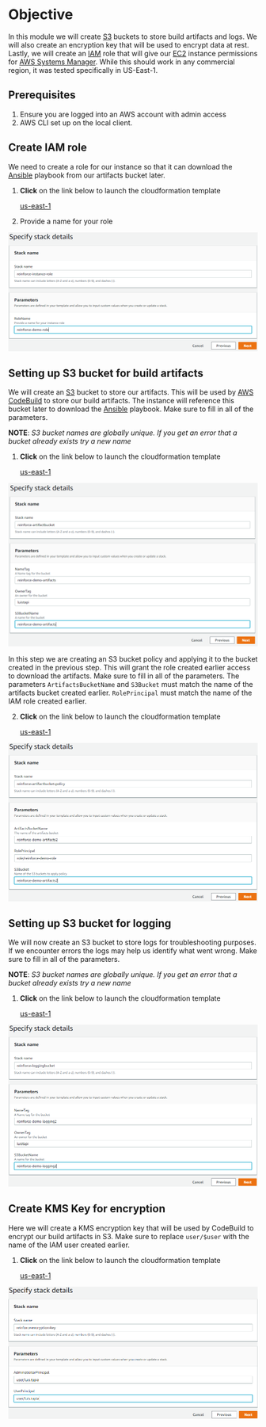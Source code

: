 # Objective
In this module we will create <a href="https://aws.amazon.com/s3/" target="_blank">S3</a> buckets to store build artifacts and logs. We will also create an encryption key that will be used to encrypt data at rest. Lastly, we will create an <a href="https://aws.amazon.com/iam/" target="_blank">IAM</a> role that will give our <a href="https://aws.amazon.com/ec2/" target="_blank">EC2</a> instance permissions for <a href="https://aws.amazon.com/systems-manager/" target="_blank">AWS Systems Manager</a>. While this should work in any commercial region, it was tested specifically in US-East-1.

## Prerequisites

1. Ensure you are logged into an AWS account with admin access
2. AWS CLI set up on the local client.

## Create IAM role
We need to create a role for our instance so that it can download the <a href="https://www.ansible.com/" target="_blank">Ansible</a> playbook from our artifacts bucket later.

1. **Click** on the link below to launch the cloudformation template

    <a href="https://console.aws.amazon.com/cloudformation/home?region=us-east-1#/stacks/new?stackName=reinforce-instance-role&templateURL=https://aws-reinforce-demo-grc341.s3.amazonaws.com/templates/instance-role.yml" target="_blank">us-east-1</a>

2. Provide a name for your role

![Role Name](./images/role-name.PNG)

## Setting up S3 bucket for build artifacts
We will create an <a href="https://aws.amazon.com/s3/" target="_blank">S3</a> bucket to store our artifacts. This will be used by <a href="https://aws.amazon.com/codebuild/" target="_blank">AWS CodeBuild</a> to store our build artifacts. The instance will reference this bucket later to download the <a href="https://www.ansible.com/" target="_blank">Ansible</a> playbook. Make sure to fill in all of the parameters.

**NOTE**: _S3 bucket names are globally unique. If you get an error that a bucket already exists try a new name_

1. **Click** on the link below to launch the cloudformation template

    <a href="https://console.aws.amazon.com/cloudformation/home?region=us-east-1#/stacks/new?stackName=reinforce-artifactbucket&templateURL=https://aws-reinforce-demo-grc341.s3.amazonaws.com/templates/artifact_bucket.yml" target="_blank">us-east-1</a>


![Artifacts Bucket](./images/artifacts-bucket.PNG)

In this step we are creating an S3 bucket policy and applying it to the bucket created in the previous step. This will grant the role created earlier access to download the artifacts. Make sure to fill in all of the parameters. The parameters ```ArtifactsBucketName``` and ```S3Bucket``` must match the name of the artifacts bucket created earlier. ```RolePrincipal``` must match the name of the IAM role created earlier.

2. **Click** on the link below to launch the cloudformation template

    <a href="https://console.aws.amazon.com/cloudformation/home?region=us-east-1#/stacks/new?stackName=reinforce-artifactbucket-policy&templateURL=https://aws-reinforce-demo-grc341.s3.amazonaws.com/templates/bucket-policy.yml" target="_blank">us-east-1</a>

![Artifacts Bucket Policy](./images/artifacts-policy.PNG)

## Setting up S3 bucket for logging

We will now create an S3 bucket to store logs for troubleshooting purposes. If we encounter errors the logs may help us identify what went wrong. Make sure to fill in all of the parameters.

**NOTE**: _S3 bucket names are globally unique. If you get an error that a bucket already exists try a new name_

1. **Click** on the link below to launch the cloudformation template

    <a href="https://console.aws.amazon.com/cloudformation/home?region=us-east-1#/stacks/new?stackName=reinforce-loggingbucket&templateURL=https://aws-reinforce-demo-grc341.s3.amazonaws.com/templates/logging_bucket.yml" target="_blank">us-east-1</a>

![Logging Bucket](./images/logging-bucket.PNG)

## Create KMS Key for encryption

Here we will create a KMS encryption key that will be used by CodeBuild to encrypt our build artifacts in S3. Make sure to replace ```user/$user``` with the name of the IAM user created earlier. 

1. **Click** on the link below to launch the cloudformation template

    <a href="https://console.aws.amazon.com/cloudformation/home?region=us-east-1#/stacks/new?stackName=reinforce-encryption-key&templateURL=https://aws-reinforce-demo-grc341.s3.amazonaws.com/templates/encryption.yml" target="_blank">us-east-1</a>

![KMS Key](./images/kms.PNG)